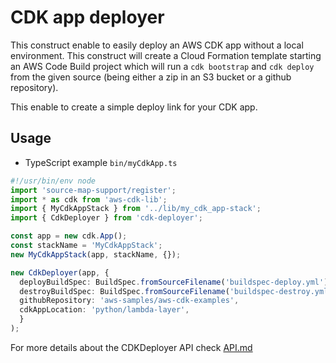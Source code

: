 # CDK app deployer

This construct enable to easily deploy an AWS CDK app without a local environment.
This construct will create a Cloud Formation template starting an AWS Code Build project which will run a `cdk bootstrap` and `cdk deploy` from the given source (being either a zip in an S3 bucket or a github repository).

This enable to create a simple deploy link for your CDK app.


## Usage

* TypeScript example `bin/myCdkApp.ts`

```typescript
#!/usr/bin/env node
import 'source-map-support/register';
import * as cdk from 'aws-cdk-lib';
import { MyCdkAppStack } from '../lib/my_cdk_app-stack';
import { CdkDeployer } from 'cdk-deployer';

const app = new cdk.App();
const stackName = 'MyCdkAppStack';
new MyCdkAppStack(app, stackName, {});

new CdkDeployer(app, {
  deployBuildSpec: BuildSpec.fromSourceFilename('buildspec-deploy.yml'),
  destroyBuildSpec: BuildSpec.fromSourceFilename('buildspec-destroy.yml'),
  githubRepository: 'aws-samples/aws-cdk-examples',
  cdkAppLocation: 'python/lambda-layer',
  }
);
```

For more details about the CDKDeployer API check [API.md](./API.md)

